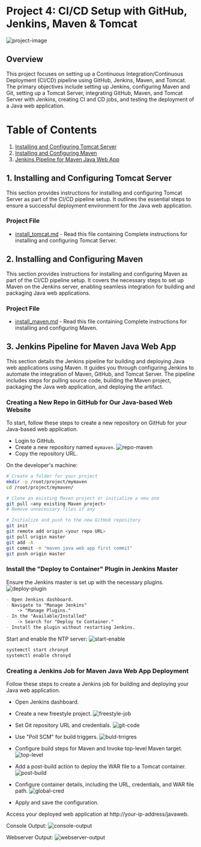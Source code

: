 # Project 4: CI/CD Setup with GitHub, Jenkins, Maven & Tomcat

![project-image](https://github.com/anilrajrimal1/mymaven/blob/master/screenshots/project%20image.png)

## Overview

This project focuses on setting up a Continuous Integration/Continuous Deployment (CI/CD) pipeline using GitHub, Jenkins, Maven, and Tomcat. The primary objectives include setting up Jenkins, configuring Maven and Git, setting up a Tomcat Server, integrating GitHub, Maven, and Tomcat Server with Jenkins, creating CI and CD jobs, and testing the deployment of a Java web application.

# Table of Contents

1. [Installing and Configuring Tomcat Server](#installing-and-configuring-tomcat-server)
2. [Installing and Configuring Maven](#installing-and-configuring-maven)
3. [Jenkins Pipeline for Maven Java Web App](#jenkins-pipeline-for-maven-java-web-app)

## 1. Installing and Configuring Tomcat Server

This section provides instructions for installing and configuring Tomcat Server as part of the CI/CD pipeline setup. It outlines the essential steps to ensure a successful deployment environment for the Java web application.

### Project File

- [install_tomcat.md](https://github.com/anilrajrimal1/mymaven/blob/master/install_tomcat.md) - Read this file containing Complete instructions for installing and configuring Tomcat Server.

## 2. Installing and Configuring Maven

This section provides instructions for installing and configuring Maven as part of the CI/CD pipeline setup. It covers the necessary steps to set up Maven on the Jenkins server, enabling seamless integration for building and packaging Java web applications.

### Project File
- [install_maven.md](https://github.com/anilrajrimal1/mymaven/blob/master/install_maven.md) - Read this file containing Complete instructions for installing and configuring Maven.

## 3. Jenkins Pipeline for Maven Java Web App

This section details the Jenkins pipeline for building and deploying Java web applications using Maven. It guides you through configuring Jenkins to automate the integration of Maven, GitHub, and Tomcat Server. The pipeline includes steps for pulling source code, building the Maven project, packaging the Java web application, and deploying the artifact.

### Creating a New Repo in GitHub for Our Java-based Web Website

To start, follow these steps to create a new repository on GitHub for your Java-based web application.

- Login to GitHub.
- Create a new repository named `mymaven`.
  ![repo-maven](https://github.com/anilrajrimal1/mymaven/blob/master/screenshots/github%20repo.png)
- Copy the repository URL.

On the developer's machine:

```bash
# Create a folder for your project
mkdir -p /root/project/mymaven
cd /root/project/mymaven/

# Clone an existing Maven project or initialize a new one
git pull <any existing Maven project>
# Remove unnecessary files if any

# Initialize and push to the new GitHub repository
git init
git remote add origin <your repo URL>
git pull origin master
git add -A
git commit -m "maven java web app first commit"
git push origin master
```
### Install the "Deploy to Container" Plugin in Jenkins Master
Ensure the Jenkins master is set up with the necessary plugins.
![deploy-plugin](https://github.com/anilrajrimal1/mymaven/blob/master/screenshots/Deploy%20to%20container%20plugin%20download.png)
```markdown
- Open Jenkins dashboard.
- Navigate to "Manage Jenkins" 
    -> "Manage Plugins."
- In the "Available/Installed"
    -> Search for "Deploy to Container."
- Install the plugin without restarting Jenkins.
```
Start and enable the NTP server:
![start-enable](https://github.com/anilrajrimal1/mymaven/blob/master/screenshots/chronyd%20setup.png)
```bash
systemctl start chronyd
systemctl enable chronyd
```
### Creating a Jenkins Job for Maven Java Web App Deployment
Follow these steps to create a Jenkins job for building and deploying your Java web application.

- Open Jenkins dashboard.

- Create a new freestyle project.
  ![freestyle-job](https://github.com/anilrajrimal1/mymaven/blob/master/screenshots/create%20jenkins%20job.png)

- Set Git repository URL and credentials.
  ![git-code](https://github.com/anilrajrimal1/mymaven/blob/master/screenshots/add%20repo%20to%20job.png)

- Use "Poll SCM" for build triggers.
  ![buld-trrigres](https://github.com/anilrajrimal1/mymaven/blob/master/screenshots/poll%20scm.png)

- Configure build steps for Maven and Invoke top-level Maven target.
  ![top-level](https://github.com/anilrajrimal1/mymaven/blob/master/screenshots/top%20level%20maven.png)

- Add a post-build action to deploy the WAR file to a Tomcat container.
  ![post-build](https://github.com/anilrajrimal1/mymaven/blob/master/screenshots/post%20build%20action.png)

- Configure container details, including the URL, credentials, and WAR file path.
  ![global-cred](https://github.com/anilrajrimal1/mymaven/blob/master/screenshots/jenkins%20credentials%20.png)

- Apply and save the configuration.

Access your deployed web application at http://your-ip-address/javaweb.

Console Output:
![console-output](https://github.com/anilrajrimal1/mymaven/blob/master/screenshots/create%20maven%20app.png)

Webserver Output:
![webserver-output](https://github.com/anilrajrimal1/mymaven/blob/master/screenshots/tomcat%20final%20output.png)
